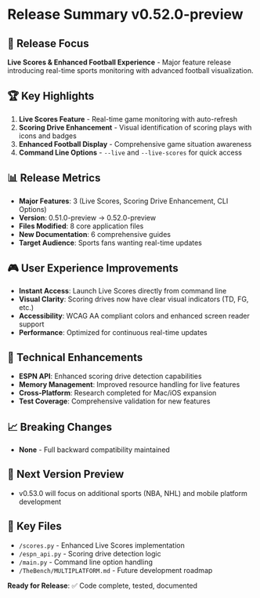 # Release Summary v0.52.0-preview

## 🎯 Release Focus
**Live Scores & Enhanced Football Experience** - Major feature release introducing real-time sports monitoring with advanced football visualization.

## 🏆 Key Highlights
1. **Live Scores Feature** - Real-time game monitoring with auto-refresh
2. **Scoring Drive Enhancement** - Visual identification of scoring plays with icons and badges  
3. **Enhanced Football Display** - Comprehensive game situation awareness
4. **Command Line Options** - `--live` and `--live-scores` for quick access

## 📊 Release Metrics
- **Major Features**: 3 (Live Scores, Scoring Drive Enhancement, CLI Options)
- **Version**: 0.51.0-preview → 0.52.0-preview
- **Files Modified**: 8 core application files
- **New Documentation**: 6 comprehensive guides
- **Target Audience**: Sports fans wanting real-time updates

## 🎮 User Experience Improvements
- **Instant Access**: Launch Live Scores directly from command line
- **Visual Clarity**: Scoring drives now have clear visual indicators (TD, FG, etc.)
- **Accessibility**: WCAG AA compliant colors and enhanced screen reader support
- **Performance**: Optimized for continuous real-time updates

## 🔧 Technical Enhancements
- **ESPN API**: Enhanced scoring drive detection capabilities
- **Memory Management**: Improved resource handling for live features
- **Cross-Platform**: Research completed for Mac/iOS expansion
- **Test Coverage**: Comprehensive validation for new features

## 📈 Breaking Changes
- **None** - Full backward compatibility maintained

## 🚀 Next Version Preview
- v0.53.0 will focus on additional sports (NBA, NHL) and mobile platform development

## 📁 Key Files
- `/scores.py` - Enhanced Live Scores implementation
- `/espn_api.py` - Scoring drive detection logic
- `/main.py` - Command line option handling
- `/TheBench/MULTIPLATFORM.md` - Future development roadmap

**Ready for Release**: ✅ Code complete, tested, documented
